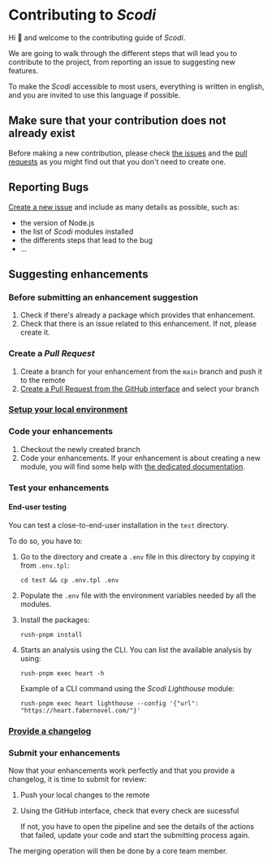 # Contributing to _Scodi_

Hi 👋 and welcome to the contributing guide of _Scodi_.

We are going to walk through the different steps that will lead you to contribute to the project, from reporting an issue to suggesting new features.

To make the _Scodi_ accessible to most users, everything is written in english, and you are invited to use this language if possible.

## Make sure that your contribution does not already exist

Before making a new contribution, please check [the issues](https://github.com/bgatellier/scodi/issues) and the [pull requests](https://github.com/bgatellier/scodi/pulls) as you might find out that you don't need to create one.

## Reporting Bugs

[Create a new issue](https://github.com/bgatellier/scodi/issues/new/choose) and include as many details as possible, such as:
* the version of Node.js
* the list of _Scodi_ modules installed
* the differents steps that lead to the bug
* ...

## Suggesting enhancements

### Before submitting an enhancement suggestion

1. Check if there's already a package which provides that enhancement.
2. Check that there is an issue related to this enhancement. If not, please create it.

### Create a _Pull Request_

1. Create a branch for your enhancement from the `main` branch and push it to the remote
2. [Create a Pull Request from the GitHub interface](https://github.com/bgatellier/scodi/compare) and select your branch

### [Setup your local environment](docs/SETUP_LOCAL_ENVIRONMENT.md)

### Code your enhancements

1. Checkout the newly created branch
2. Code your enhancements. If your enhancement is about creating a new module, you will find some help with [the dedicated documentation](docs/CREATE_NEW_MODULE.md).

### Test your enhancements

#### End-user testing

You can test a close-to-end-user installation in the `test` directory.

To do so, you have to:

1. Go to the directory and create a `.env` file in this directory by copying it from `.env.tpl`:

    ```shell
    cd test && cp .env.tpl .env
    ````

2. Populate the `.env` file with the environment variables needed by all the modules.

3. Install the packages:

    ```shell
    rush-pnpm install
    ````

4. Starts an analysis using the CLI. You can list the available analysis by using:

    ```shell
    rush-pnpm exec heart -h
    ```

    Example of a CLI command using the _Scodi Lighthouse_ module:

    ```shell
    rush-pnpm exec heart lighthouse --config '{"url": "https://heart.fabernovel.com/"}'
    ```

### [Provide a changelog](docs/PROVIDE_CHANGELOG.md)

### Submit your enhancements

Now that your enhancements work perfectly and that you provide a changelog, it is time to submit for review:

1. Push your local changes to the remote
2. Using the GitHub interface, check that every check are sucessful
    
    If not, you have to open the pipeline and see the details of the actions that failed, update your code and start the submitting process again.

The merging operation will then be done by a core team member.
